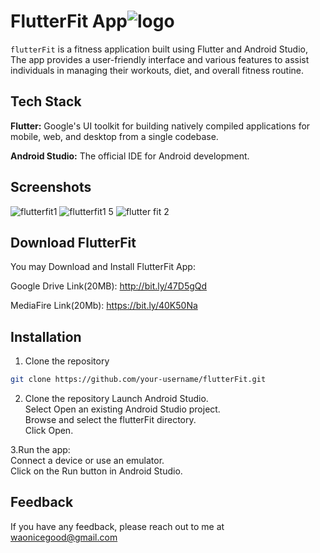 
# FlutterFit App![logo](https://github.com/pawan-wao/FlutterFit/assets/119276655/79a62bf2-1e6c-426e-b253-dd30c51d1cf3)


`flutterFit` is a fitness application built using Flutter and Android Studio, 
The app provides a user-friendly interface and various features to assist individuals in managing their workouts, diet, and overall fitness routine.


## Tech Stack

**Flutter:** Google's UI toolkit for building natively compiled applications for mobile, web, and desktop from a single codebase.

**Android Studio:** The official IDE for Android development.


## Screenshots

![flutterfit1](https://github.com/pawan-wao/FlutterFit/assets/119276655/25550f98-d984-4c24-8e8c-725cfbb53a36) 
![flutterfit1 5](https://github.com/pawan-wao/FlutterFit/assets/119276655/477e24f4-8c4b-466d-b586-d6d4b7603f76) 
![flutter fit 2](https://github.com/pawan-wao/FlutterFit/assets/119276655/3b762d96-33a2-4172-b58e-142bfd53122d) 


## Download FlutterFit

 You may Download and Install FlutterFit App:

Google Drive Link(20MB): http://bit.ly/47D5gQd

MediaFire Link(20Mb): https://bit.ly/40K50Na

## Installation

1. Clone the repository

```bash
git clone https://github.com/your-username/flutterFit.git
```
2. Clone the repository
Launch Android Studio.\
Select Open an existing Android Studio project.\
Browse and select the flutterFit directory.\
Click Open.    

3.Run the app:\
Connect a device or use an emulator.\
Click on the Run button in Android Studio.
## Feedback

If you have any feedback, please reach out to me at waonicegood@gmail.com

